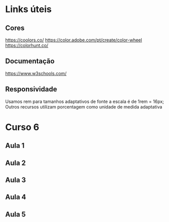 # Links úteis

## Cores

https://coolors.co/
https://color.adobe.com/pt/create/color-wheel
https://colorhunt.co/

## Documentação

https://www.w3schools.com/

## Responsividade

Usamos rem para tamanhos adaptativos de fonte a escala é de 1rem = 16px;
Outros recursos utilizam porcentagem como unidade de medida adaptativa

# Curso 6

## Aula 1

## Aula 2

## Aula 3

## Aula 4

## Aula 5
